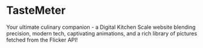 # TasteMeter
Your ultimate culinary companion - a Digital Kitchen Scale website blending precision, modern tech, captivating animations, and a rich library of pictures fetched from the Flicker API!

